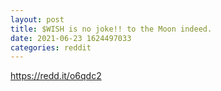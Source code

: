 ```yaml
--- 
layout: post 
title: $WISH is no joke!! to the Moon indeed. 
date: 2021-06-23 1624497033 
categories: reddit 
--- 
```

https://redd.it/o6qdc2